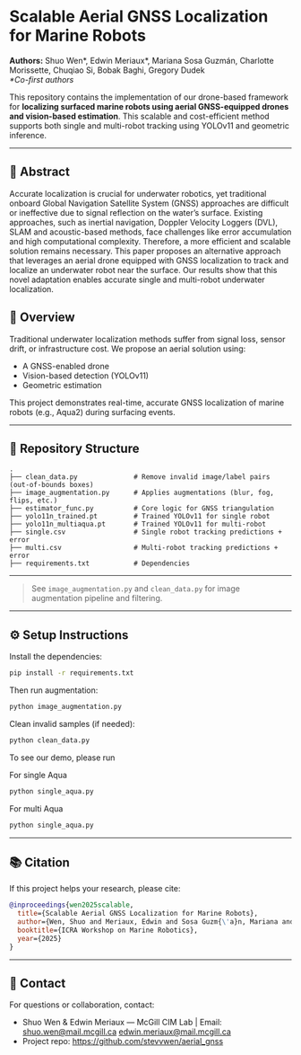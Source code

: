 # Scalable Aerial GNSS Localization for Marine Robots

**Authors:** Shuo Wen*, Edwin Meriaux*, Mariana Sosa Guzmán, Charlotte Morissette, Chuqiao Si, Bobak Baghi, Gregory Dudek  
*\*Co-first authors*  

This repository contains the implementation of our drone-based framework for **localizing surfaced marine robots using aerial GNSS-equipped drones and vision-based estimation**. This scalable and cost-efficient method supports both single and multi-robot tracking using YOLOv11 and geometric inference.

---

## 🌊 Abstract
Accurate localization is crucial for underwater robotics, yet traditional onboard Global Navigation Satellite System (GNSS) approaches are difficult or ineffective due to signal reflection on the water’s surface. Existing approaches, such as inertial navigation, Doppler Velocity Loggers (DVL), SLAM and acoustic-based methods, face challenges like error accumulation and high computational complexity. Therefore, a more efficient and scalable solution remains necessary. This paper proposes an alternative approach that leverages an aerial drone equipped with GNSS localization to track and localize an underwater robot near the surface. Our results show that this novel adaptation enables accurate single and multi-robot underwater localization.  

## 🚀 Overview

Traditional underwater localization methods suffer from signal loss, sensor drift, or infrastructure cost. We propose an aerial solution using:

- A GNSS-enabled drone
- Vision-based detection (YOLOv11)
- Geometric estimation

This project demonstrates real-time, accurate GNSS localization of marine robots (e.g., Aqua2) during surfacing events.

---

## 🧭 Repository Structure

```
.
├── clean_data.py              # Remove invalid image/label pairs (out-of-bounds boxes)
├── image_augmentation.py      # Applies augmentations (blur, fog, flips, etc.)
├── estimator_func.py          # Core logic for GNSS triangulation
├── yolo11n_trained.pt         # Trained YOLOv11 for single robot
├── yolo11n_multiaqua.pt       # Trained YOLOv11 for multi-robot
├── single.csv                 # Single robot tracking predictions + error
├── multi.csv                  # Multi-robot tracking predictions + error
├── requirements.txt           # Dependencies
```

---


> See `image_augmentation.py` and `clean_data.py` for image augmentation pipeline and filtering.


---

## ⚙️ Setup Instructions

Install the dependencies:

```bash
pip install -r requirements.txt
```

Then run augmentation:

```bash
python image_augmentation.py
```

Clean invalid samples (if needed):

```bash
python clean_data.py
```

To see our demo, please run

For single Aqua
```bash
python single_aqua.py
```

For multi Aqua
```bash
python single_aqua.py
```



---

## 📚 Citation

If this project helps your research, please cite:

```bibtex
@inproceedings{wen2025scalable,
  title={Scalable Aerial GNSS Localization for Marine Robots},
  author={Wen, Shuo and Meriaux, Edwin and Sosa Guzm{\'a}n, Mariana and Morissette, Charlotte and Si, Chuqiao and Baghi, Bobak and Dudek, Gregory},
  booktitle={ICRA Workshop on Marine Robotics},
  year={2025}
}
```

---

## 📨 Contact

For questions or collaboration, contact:

- Shuo Wen & Edwin Meriaux — McGill CIM Lab | Email: shuo.wen@mail.mcgill.ca edwin.meriaux@mail.mcgill.ca
- Project repo: https://github.com/stevvwen/aerial_gnss
